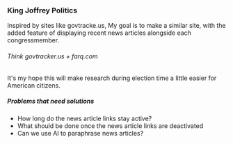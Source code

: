 ### King Joffrey Politics


 Inspired by sites like govtracke.us, My goal is to make a similar site, 
 with the added feature of displaying recent news articles alongside each congressmember.

 ###### Think govtracker.us + farq.com

 It's my hope this will make research during election time a little easier for American citizens.  


 ##### Problems that need solutions 

 - How long do the news article links stay active? 
 - What should be done once the news article links are deactivated
 - Can we use AI to paraphrase news articles?